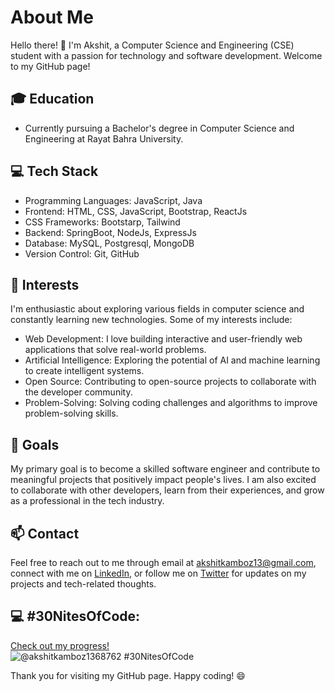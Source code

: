 # About Me

Hello there! 👋 I'm Akshit, a Computer Science and Engineering (CSE) student with a passion for technology and software development. Welcome to my GitHub page!

## 🎓 Education

- Currently pursuing a Bachelor's degree in Computer Science and Engineering at Rayat Bahra University.

## 💻 Tech Stack

- Programming Languages: JavaScript, Java
- Frontend: HTML, CSS, JavaScript, Bootstrap, ReactJs
- CSS Frameworks: Bootstarp, Tailwind
- Backend: SpringBoot, NodeJs, ExpressJs
- Database: MySQL, Postgresql, MongoDB
- Version Control: Git, GitHub

## 🌱 Interests

I'm enthusiastic about exploring various fields in computer science and constantly learning new technologies. Some of my interests include:

- Web Development: I love building interactive and user-friendly web applications that solve real-world problems.
- Artificial Intelligence: Exploring the potential of AI and machine learning to create intelligent systems.
- Open Source: Contributing to open-source projects to collaborate with the developer community.
- Problem-Solving: Solving coding challenges and algorithms to improve problem-solving skills.

## 🚀 Goals

My primary goal is to become a skilled software engineer and contribute to meaningful projects that positively impact people's lives. I am also excited to collaborate with other developers, learn from their experiences, and grow as a professional in the tech industry.

## 📫 Contact

Feel free to reach out to me through email at akshitkamboz13@gmail.com, connect with me on [LinkedIn](https://www.linkedin.com/in/akshitkamboz13/), or follow me on [Twitter](https://twitter.com/akshitkamboz131) for updates on my projects and tech-related thoughts.

## 💻 #30NitesOfCode:

[Check out my progress!](https://www.codedex.io/@akshitkamboz1368762/30-nites-of-code)  
![@akshitkamboz1368762 #30NitesOfCode](https://www.codedex.io/api/petStatus?user=akshitkamboz1368762)
  
Thank you for visiting my GitHub page. Happy coding! 😄
